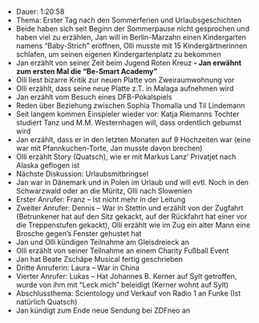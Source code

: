 - Dauer: 1:20:58
- Thema: Erster Tag nach den Sommerferien und Urlaubsgeschichten
- Beide haben sich seit Beginn der Sommerpause nicht gesprochen und haben viel zu erzählen, Jan will in Berlin-Marzahn einen Kindergarten namens “Baby-Strich” eröffnen, Olli musste mit 15 Kindergärtnerinnen schlafen, um seinen eigenen Kindergartenplatz zu bekommen
- Jan erzählt von seiner Zeit beim Jugend Roten Kreuz
**- Jan erwähnt zum ersten Mal die “Be-Smart Academy”**
- Olli liest bizarre Kritik zur neuen Platte von Zweiraumwohnung vor
- Olli erzählt, dass seine neue Platte z.T. in Malaga aufnehmen wird
- Jan erzählt vom Besuch eines DFB-Pokalspiels
- Reden über Beziehung zwischen Sophia Thomalla und Til Lindemann
- Seit langem kommen Einspieler wieder vor: Katja Riemanns Tochter studiert Tanz und M.M. Westernhagen will, dass ordentlich gebumst wird
- Jan erzählt, dass er in den letzten Monaten auf 9 Hochzeiten war (eine war mit Pfannkuchen-Torte, Jan musste davon brechen)
- Olli erzählt Story (Quatsch), wie er mit Markus Lanz’ Privatjet nach Alaska geflogen ist
- Nächste Diskussion: Urlaubsmitbringsel
- Jan war in Dänemark und in Polen im Urlaub und will evtl. Noch in den Schwarzwald oder an die Müritz, Olli nach Slowenien
- Erster Anrufer: Franz – Ist nicht mehr in der Leitung
- Zweiter Anrufer: Dennis – War in Stettin und erzählt von der Zugfahrt (Betrunkener hat auf den Sitz gekackt, auf der Rückfahrt hat einer vor die Treppenstufen gekackt), Olli erzählt wie im Zug ein alter Mann eine Brosche gegen’s Fenster gehustet hat
- Jan und Olli kündigen Teilnahme am Gleisdreieck an
- Olli erzählt von seiner Teilnahme an einem Charity Fußball Event
- Jan hat Beate Zschäpe Musical fertig geschrieben
- Dritte Anruferin: Laura – War in China
- Vierter Anrufer: Lukas – Hat Johannes B. Kerner auf Sylt getroffen, wurde von ihm mit “Leck mich” beleidigt (Kerner wohnt auf Sylt)
- Abschlussthema: Scientology und Verkauf von Radio 1 an Funke (Ist natürlich Quatsch)
- Jan kündigt zum Ende neue Sendung bei ZDFneo an
